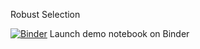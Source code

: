 Robust Selection

[![Binder](https://mybinder.org/badge_logo.svg)](https://mybinder.org/v2/gh/dddlab/robust_selection/master?filepath=examples%2Frobsel_cv_example.ipynb) Launch demo notebook on Binder
